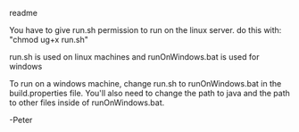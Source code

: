 readme

You have to give run.sh permission to run on the linux server.  do this with:
  "chmod ug+x run.sh"

run.sh is used on linux machines and runOnWindows.bat is used for windows

To run on a windows machine, change run.sh to runOnWindows.bat in the 
  build.properties file.  You'll also need to change the path to java
  and the path to other files inside of runOnWindows.bat.
  
-Peter